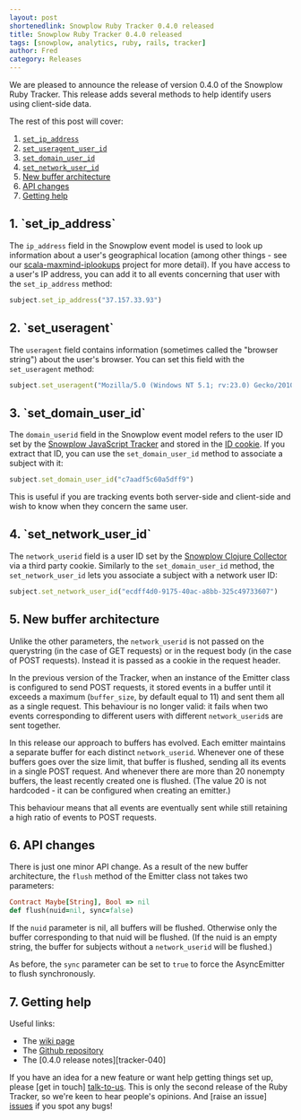 ```yaml
---
layout: post
shortenedlink: Snowplow Ruby Tracker 0.4.0 released
title: Snowplow Ruby Tracker 0.4.0 released
tags: [snowplow, analytics, ruby, rails, tracker]
author: Fred
category: Releases
---
```


We are pleased to announce the release of version 0.4.0 of the Snowplow Ruby Tracker. This release adds several methods to help identify users using client-side data.

The rest of this post will cover:

1. [`set_ip_address`](/blog/2014/xx/xx/snowplow-ruby-tracker-0.4.0-released/#ip)
2. [`set_useragent_user_id`](/blog/2014/xx/xx/snowplow-ruby-tracker-0.4.0-released/#ua)
3. [`set_domain_user_id`](/blog/2014/xx/xx/snowplow-ruby-tracker-0.4.0-released/#nuid)
4. [`set_network_user_id`](/blog/2014/xx/xx/snowplow-ruby-tracker-0.4.0-released/#duid)
5. [New buffer architecture](/blog/2014/xx/xx/snowplow-ruby-tracker-0.4.0-released/#buffers)
6. [API changes](/blog/2014/xx/xx/snowplow-ruby-tracker-0.4.0-released/#api)
7. [Getting help](/blog/2014/xx/xx/snowplow-ruby-tracker-0.4.0-released/#help)

<!--more-->

<h2><a name="ip">1. `set_ip_address`</a></h2>

The `ip_address` field in the Snowplow event model is used to look up information about a user's geographical location (among other things - see our [scala-maxmind-iplookups][iplookups] project for more detail). If you have access to a user's IP address, you can add it to all events concerning that user with the `set_ip_address` method:

```ruby
subject.set_ip_address("37.157.33.93")
```

<h2><a name="ua">2. `set_useragent`</a></h2>

The `useragent` field contains information (sometimes called the "browser string") about the user's browser. You can set this field with the `set_useragent` method:

```ruby
subject.set_useragent("Mozilla/5.0 (Windows NT 5.1; rv:23.0) Gecko/20100101 Firefox/23.0")
```

<h2><a name="duid">3. `set_domain_user_id`</a></h2>

The `domain_userid` field in the Snowplow event model refers to the user ID set by the [Snowplow JavaScript Tracker][js-tracker] and stored in the [ID cookie][id-cookie]. If you extract that ID, you can use the `set_domain_user_id` method to associate a subject with it:

```ruby
subject.set_domain_user_id("c7aadf5c60a5dff9")
```

This is useful if you are tracking events both server-side and client-side and wish to know when they concern the same user.

<h2><a name="nuid">4. `set_network_user_id`</a></h2>

The `network_userid` field is a user ID set by the [Snowplow Clojure Collector][clojure-collector] via a third party cookie. Similarly to the `set_domain_user_id` method, the `set_network_user_id` lets you associate a subject with a network user ID:

```ruby
subject.set_network_user_id("ecdff4d0-9175-40ac-a8bb-325c49733607")
```

<h2><a name="buffers">5. New buffer architecture</a></h2>

Unlike the other parameters, the `network_userid` is not passed on the querystring (in the case of GET requests) or in the request body (in the case of POST requests). Instead it is passed as a cookie in the request header.

In the previous version of the Tracker, when an instance of the Emitter class is configured to send POST requests, it stored events in a buffer until it exceeds a maximum (`buffer_size`, by default equal to 11) and sent them all as a single request. This behaviour is no longer valid: it fails when two events corresponding to different users with different `network_userid`s are sent together.

In this release our approach to buffers has evolved. Each emitter maintains a separate buffer for each distinct `network_userid`. Whenever one of these buffers goes over the size limit, that buffer is flushed, sending all its events in a single POST request. And whenever there are more than 20 nonempty buffers, the least recently created one is flushed. (The value 20 is not hardcoded - it can be configured when creating an emitter.)

This behaviour means that all events are eventually sent while still retaining a high ratio of events to POST requests.

<h2><a name="api">6. API changes</a></h2>

There is just one minor API change. As a result of the new buffer architecture, the `flush` method of the Emitter class not takes two parameters:

```ruby
Contract Maybe[String], Bool => nil
def flush(nuid=nil, sync=false)
```

If the `nuid` parameter is nil, all buffers will be flushed. Otherwise only the buffer corresponding to that nuid will be flushed. (If the nuid is an empty string, the buffer for subjects without a `network_userid` will be flushed.)

As before, the `sync` parameter can be set to `true` to force the AsyncEmitter to flush synchronously.

<h2><a name="help">7. Getting help</a></h2>

Useful links:

* The [wiki page][wiki]
* The [Github repository][repo]
* The [0.4.0 release notes][tracker-040]

If you have an idea for a new feature or want help getting things set up, please [get in touch] [talk-to-us]. This is only the second release of the Ruby Tracker, so we're keen to hear people's opinions. And [raise an issue] [issues] if you spot any bugs!

[js-tracker]: https://github.com/snowplow/snowplow-javascript-tracker
[id-cookie]: https://github.com/snowplow/snowplow/wiki/1-General-parameters-for-the-Javascript-tracker#the-id-cookie
[iplookups]: https://github.com/snowplow/scala-maxmind-iplookups
[clojure-collector]: https://github.com/snowplow/snowplow/tree/master/2-collectors/clojure-collector

[repo]: https://github.com/snowplow/snowplow-ruby-tracker
[wiki]: https://github.com/snowplow/snowplow/wiki/Ruby-Tracker
[setup]: https://github.com/snowplow/snowplow/wiki/Ruby-tracker-setup
[talk-to-us]: https://github.com/snowplow/snowplow/wiki/Talk-to-us
[issues]: https://github.com/snowplow/snowplow-ruby-tracker/issues

[37]: https://github.com/snowplow/snowplow-ruby-tracker/issues/37
[38]: https://github.com/snowplow/snowplow-ruby-tracker/issues/38

[tracker-030]: https://github.com/snowplow/snowplow-ruby-tracker/releases/tag/0.4.0
